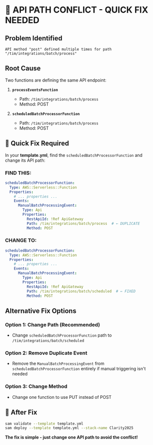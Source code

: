 # 🚨 API PATH CONFLICT - QUICK FIX NEEDED

## **Problem Identified**
```
API method "post" defined multiple times for path "/tim/integrations/batch/process"
```

## **Root Cause**
Two functions are defining the same API endpoint:

1. **`processEventsFunction`** 
   - Path: `/tim/integrations/batch/process` 
   - Method: POST

2. **`scheduledBatchProcessorFunction`**
   - Path: `/tim/integrations/batch/process` 
   - Method: POST

## **🔧 Quick Fix Required**

In your **template.yml**, find the `scheduledBatchProcessorFunction` and change its API path:

### **FIND THIS:**
```yaml
scheduledBatchProcessorFunction:
  Type: AWS::Serverless::Function
  Properties:
    # ... properties ...
    Events:
      ManualBatchProcessingEvent:
        Type: Api
        Properties:
          RestApiId: !Ref ApiGateway
          Path: /tim/integrations/batch/process  # ← DUPLICATE
          Method: POST
```

### **CHANGE TO:**
```yaml
scheduledBatchProcessorFunction:
  Type: AWS::Serverless::Function
  Properties:
    # ... properties ...
    Events:
      ManualBatchProcessingEvent:
        Type: Api
        Properties:
          RestApiId: !Ref ApiGateway
          Path: /tim/integrations/batch/scheduled  # ← FIXED
          Method: POST
```

## **Alternative Fix Options**

### **Option 1: Change Path (Recommended)**
- Change `scheduledBatchProcessorFunction` path to `/tim/integrations/batch/scheduled`

### **Option 2: Remove Duplicate Event**
- Remove the `ManualBatchProcessingEvent` from `scheduledBatchProcessorFunction` entirely if manual triggering isn't needed

### **Option 3: Change Method**
- Change one function to use PUT instead of POST

## **🚀 After Fix**
```bash
sam validate --template template.yml
sam deploy --template template.yml --stack-name Clarity2025
```

**The fix is simple - just change one API path to avoid the conflict!**
